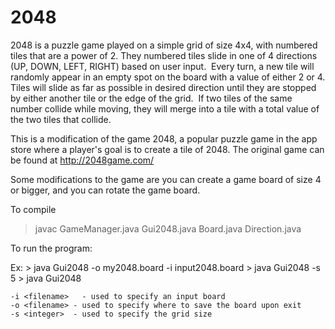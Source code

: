 # 2048

2048 is a puzzle game played on a simple grid of size 4x4, with numbered tiles that are a power of 2. They numbered tiles slide in one of 4 directions (UP, DOWN, LEFT, RIGHT) based on user input.  Every turn, a new tile will randomly appear in an empty spot on the board with a value of either 2 or 4. Tiles will slide as far as possible in desired direction until they are stopped by either another tile or the edge of the grid.  If two tiles of the same number collide while moving, they will merge into a tile with a total value of the two tiles that collide.

This is a modification of the game 2048, a popular puzzle game in the app store
where a player's goal is to create a tile of 2048. The original game can be
found at http://2048game.com/ 

Some modifications to the game are you can create a game board of size 4 or
bigger, and you can rotate the game board. 


To compile
> javac GameManager.java Gui2048.java Board.java Direction.java


To run the program:

Ex: > java Gui2048 -o my2048.board -i input2048.board
    > java Gui2048 -s 5
    > java Gui2048

    -i <filename>   - used to specify an input board
    -o <filename> - used to specify where to save the board upon exit
    -s <integer>  - used to specify the grid size
